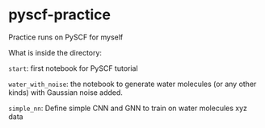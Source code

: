 # pyscf-practice
Practice runs on PySCF for myself

What is inside the directory:

`start`: first notebook for PySCF tutorial 

`water_with_noise`: the notebook to generate water molecules (or any other kinds) with Gaussian noise added. 

`simple_nn`: Define simple CNN and GNN to train on water molecules xyz data
